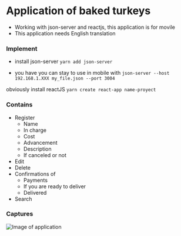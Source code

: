 # Application of baked turkeys

- Working with json-server and reactjs, this application is for movile
- This application needs English translation

### Implement

- install json-server
  `yarn add json-server`

- you have you can stay to use in mobile with
  `json-server --host 192.168.1.XXX my_file.json --port 3004`

obviously install reactJS `yarn create react-app name-proyect`

### Contains

- Register
  - Name
  - In charge
  - Cost
  - Advancement
  - Description
  - If canceled or not
- Edit
- Delete
- Confirmations of
  - Payments
  - If you are ready to deliver
  - Delivered
- Search

### Captures

![Image of application](/captures/1.jpeg)
